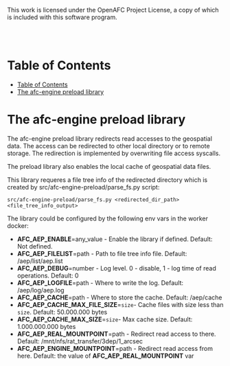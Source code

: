 This work is licensed under the OpenAFC Project License, a copy of which is included with this software program.

<br />
<br />

# Table of Contents
- [Table of Contents](#table-of-contents)
- [The afc-engine preload library](#the-afc-engine-preload-library)
# The afc-engine preload library
The afc-engine preload library redirects read accesses to the geospatial data. The access can be redirected to other local directory or to remote storage. The redirection is implemented by overwriting file access syscalls.

The preload library also enables the local cache of geospatial data files.

This library requeres a file tree info of the redirected directory which is created by src/afc-engine-preload/parse_fs.py script:
```
src/afc-engine-preload/parse_fs.py <redirected_dir_path> <file_tree_info_output>
```

The library could be configured by the following env vars in the worker docker:
- **AFC_AEP_ENABLE**=any_value - Enable the library if defined. Default: Not defined.
- **AFC_AEP_FILELIST**=path - Path to file tree info file. Default: /aep/list/aep.list
- **AFC_AEP_DEBUG**=number - Log level. 0 - disable, 1 - log time of read operations. Default: 0
- **AFC_AEP_LOGFILE**=path - Where to write the log. Default:  /aep/log/aep.log
- **AFC_AEP_CACHE**=path - Where to store the cache. Default:  /aep/cache
- **AFC_AEP_CACHE_MAX_FILE_SIZE**=`size`- Cache files with size less than `size`. Default: 50.000.000 bytes
- **AFC_AEP_CACHE_MAX_SIZE**=`size`- Max cache size. Default: 1.000.000.000 bytes
- **AFC_AEP_REAL_MOUNTPOINT**=path - Redirect read access to there. Default: /mnt/nfs/rat_transfer/3dep/1_arcsec
- **AFC_AEP_ENGINE_MOUNTPOINT**=path - Redirect read access from here. Default: the value of **AFC_AEP_REAL_MOUNTPOINT** var
